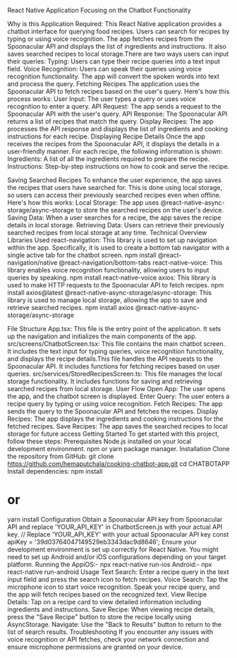 React Native Application Focusing on the Chatbot Functionality

Why is this Application Required:
      This React Native application provides a chatbot interface for querying food recipes. Users can search for recipes by typing or using voice recognition. The app fetches recipes from the Spoonacular API and displays the list of ingredients and instructions. It also saves searched recipes to local storage.There are two ways users can input their queries:
Typing: Users can type their recipe queries into a text input field.
Voice Recognition: Users can speak their queries using voice recognition functionality. The app will convert the spoken words into text and process the query.
Fetching Recipes
The application uses the Spoonacular API to fetch recipes based on the user's query. Here's how this process works:
User Input: The user types a query or uses voice recognition to enter a query.
API Request: The app sends a request to the Spoonacular API with the user's query.
API Response: The Spoonacular API returns a list of recipes that match the query.
Display Recipes: The app processes the API response and displays the list of ingredients and cooking instructions for each recipe.
Displaying Recipe Details
Once the app receives the recipes from the Spoonacular API, it displays the details in a user-friendly manner. For each recipe, the following information is shown:
Ingredients: A list of all the ingredients required to prepare the recipe.
Instructions: Step-by-step instructions on how to cook and serve the recipe.

Saving Searched Recipes
To enhance the user experience, the app saves the recipes that users have searched for. This is done using local storage, so users can access their previously searched recipes even when offline. Here's how this works:
Local Storage: The app uses @react-native-async-storage/async-storage to store the searched recipes on the user's device.
Saving Data: When a user searches for a recipe, the app saves the recipe details in local storage.
Retrieving Data: Users can retrieve their previously searched recipes from local storage at any time.
Technical Overview
Libraries Used
react-navigation: This library is used to set up navigation within the app. Specifically, it is used to create a bottom tab navigator with a single active tab for the chatbot screen.
npm install @react-navigation/native @react-navigation/bottom-tabs
react-native-voice: This library enables voice recognition functionality, allowing users to input queries by speaking.
npm install react-native-voice
axios: This library is used to make HTTP requests to the Spoonacular API to fetch recipes.
npm install axios@latest
@react-native-async-storage/async-storage: This library is used to manage local storage, allowing the app to save and retrieve searched recipes.
npm install axios @react-native-async-storage/async-storage

File Structure
App.tsx: This file is the entry point of the application. It sets up the navigation and initializes the main components of the app.
src/screens/ChatbotScreen.tsx: This file contains the main chatbot screen. It includes the text input for typing queries, voice recognition functionality, and displays the recipe details.This file handles the API requests to the Spoonacular API. It includes functions for fetching recipes based on user queries.
src/services/StoredRecipesScreen.ts: This file manages the local storage functionality. It includes functions for saving and retrieving searched recipes from local storage.
User Flow
Open App: The user opens the app, and the chatbot screen is displayed.
Enter Query: The user enters a recipe query by typing or using voice recognition.
Fetch Recipes: The app sends the query to the Spoonacular API and fetches the recipes.
Display Recipes: The app displays the ingredients and cooking instructions for the fetched recipes.
Save Recipes: The app saves the searched recipes to local storage for future access
Getting Started
To get started with this project, follow these steps:
Prerequisites
Node.js installed on your local development environment.
npm or yarn package manager.
Installation
Clone the repository from GitHub:
git clone https://github.com/hemaputchala/cooking-chatbot-app.git
cd CHATBOTAPP
Install dependencies:
npm install
# or
yarn install
Configuration
Obtain a Spoonacular API key from Spoonacular API and replace 'YOUR_API_KEY' in ChatbotScreen.js with your actual API key.
// Replace 'YOUR_API_KEY' with your actual Spoonacular API key
const apiKey = '39d03764047149529eb3343dac9d8646';
Ensure your development environment is set up correctly for React Native. You might need to set up Android and/or iOS configurations depending on your target platform.
Running the AppiOS:-
npx react-native run-ios
Android:-
npx react-native run-android
Usage
Text Search: Enter a recipe query in the text input field and press the search icon to fetch recipes.
Voice Search: Tap the microphone icon to start voice recognition. Speak your recipe query, and the app will fetch recipes based on the recognized text.
View Recipe Details: Tap on a recipe card to view detailed information including ingredients and instructions.
Save Recipe: When viewing recipe details, press the "Save Recipe" button to store the recipe locally using AsyncStorage.
Navigate: Use the "Back to Results" button to return to the list of search results.
Troubleshooting
If you encounter any issues with voice recognition or API fetches, check your network connection and ensure microphone permissions are granted on your device.

